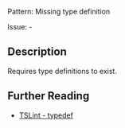 Pattern: Missing type definition

Issue: -

## Description

Requires type definitions to exist.

## Further Reading

* [TSLint - typedef](https://palantir.github.io/tslint/rules/typedef)